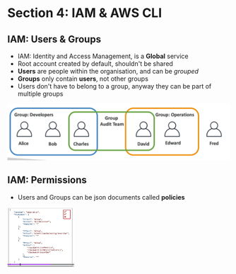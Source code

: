 # Section 4: IAM & AWS CLI #

## IAM: Users & Groups ##

* IAM: Identity and Access Management, is a **Global** service
* Root account created by default, shouldn't be shared
* **Users** are people within the organisation, and can be _grouped_
* **Groups** only contain **users**, not other groups
* Users don't have to belong to a group, anyway they can be part of multiple groups

![alt text](https://github.com/abhinav-dholi/AWS-Dev-Associate-Preparation/blob/main/Stephane%20Maarek%20Course/Pictures/groups.png)

## IAM: Permissions ##

* Users and Groups can be json documents called **policies**
<!-- ![alt text](https://github.com/abhinav-dholi/AWS-Dev-Associate-Preparation/blob/main/Stephane%20Maarek%20Course/Pictures/policies.png) -->
<img src="https://github.com/abhinav-dholi/AWS-Dev-Associate-Preparation/blob/main/Stephane%20Maarek%20Course/Pictures/policies.png"  width="30%" height="15%">

